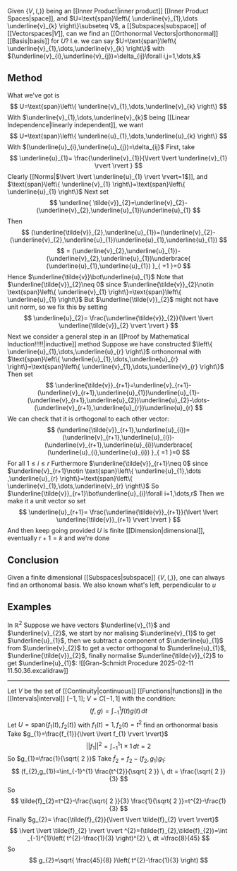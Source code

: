 Given $\left\{ V,(,) \right\}$ being an [[Inner Product|inner product]] [[Inner Product Spaces|space]], and $U=\text{span}\left\{ \underline{v}_{1},\dots \underline{v}_{k} \right\}\subseteq V$, a [[Subspaces|subspace]] of [[Vectorspaces|$V$]], can we find an [[Orthonormal Vectors|orthonormal]] [[Basis|basis]] for $U$?
I.e. we can say $U=\text{span}\left\{ \underline{v}_{1},\dots,\underline{v}_{k} \right\}$ with $(\underline{v}_{i},\underline{v}_{j})=\delta_{ij}\forall i,j=1,\dots,k$ 
## Method
What we've got is 
$$
U=\text{span}\left\{ \underline{v}_{1},\dots,\underline{v}_{k} \right\}
$$
With $\underline{v}_{1},\dots,\underline{v}_{k}$ being [[Linear Independence|linearly independent]], we want 
$$
U=\text{span}\left\{ \underline{u}_{1},\dots,\underline{u}_{k} \right\}
$$
With $(\underline{u}_{i},\underline{u}_{j})=\delta_{ij}$
First, take 
$$
\underline{u}_{1}= \frac{\underline{v}_{1}}{\lvert \lvert \underline{v}_{1} \rvert \rvert }
$$
Clearly [[Norms|$\lvert \lvert \underline{u}_{1} \rvert \rvert=1$]], and $\text{span}\left\{ \underline{v}_{1} \right\}=\text{span}\left\{ \underline{u}_{1} \right\}$
Next set
$$
\underline{ \tilde{v}}_{2}=\underline{v}_{2}-(\underline{v}_{2},\underline{u}_{1})\underline{u}_{1}
$$
Then
$$
(\underline{\tilde{v}}_{2},\underline{u}_{1})=(\underline{v}_{2}-(\underline{v}_{2},\underline{u}_{1})\underline{u}_{1},\underline{u}_{1})
$$
$$
= (\underline{v}_{2},\underline{u}_{1})-(\underline{v}_{2},\underline{u}_{1})\underbrace{ (\underline{u}_{1},\underline{u}_{1}) }_{ =1 }=0
$$
Hence $\underline{\tilde{v}}\bot\underline{u}_{1}$
Note that $\underline{\tilde{v}}_{2}\neq 0$ since $\underline{\tilde{v}}_{2}\notin \text{span}\left\{ \underline{v}_{1} \right\}=\text{span}\left\{ \underline{u}_{1} \right\}$
But $\underline{\tilde{v}}_{2}$ might not have unit norm, so we fix this by setting 
$$
\underline{u}_{2}= \frac{\underline{\tilde{v}}_{2}}{\lvert \lvert \underline{\tilde{v}}_{2} \rvert \rvert }
$$
Next we consider a general step in an [[Proof by Mathematical Induction!!!!!|inductive]] method
Suppose we have constructed $\left\{ \underline{u}_{1},\dots,\underline{u}_{r} \right\}$ orthonormal with $\text{span}\left\{ \underline{u}_{1},\dots,\underline{u}_{r} \right\}=\text{span}\left\{ \underline{v}_{1},\dots,\underline{v}_{r} \right\}$
Then set
$$
\underline{\tilde{v}}_{r+1}=\underline{v}_{r+1}-(\underline{v}_{r+1},\underline{u}_{1})\underline{u}_{1}-(\underline{v}_{r+1},\underline{u}_{2})\underline{u}_{2}-\dots-(\underline{v}_{r+1},\underline{u}_{r})\underline{u}_{r}
$$
We can check that it is orthogonal to each other vector:
$$
(\underline{\tilde{v}}_{r+1},\underline{u}_{i})=(\underline{v}_{r+1},\underline{u}_{i})-(\underline{v}_{r+1},\underline{u}_{i})\underbrace{ (\underline{u}_{i},\underline{u}_{i}) }_{ =1 }=0
$$
For all $1\leq i\leq r$
Furthermore $\underline{\tilde{v}}_{r+1}\neq 0$ since $\underline{v}_{r+1}\notin \text{span}\left\{ \underline{u}_{1},\dots ,\underline{u}_{r} \right\}=\text{span}\left\{ \underline{v}_{1},\dots,\underline{v}_{r} \right\}$
So $\underline{\tilde{v}}_{r+1}\bot\underline{u}_{i}\forall i=1,\dots,r$
Then we make it a unit vector so set
$$
\underline{u}_{r+1}= \frac{\underline{\tilde{v}}_{r+1}}{\lvert \lvert \underline{\tilde{v}}_{r+1} \rvert \rvert }
$$
And then keep going provided $U$ is finite [[Dimension|dimensional]], eventually $r+1=k$ and we're done
## Conclusion
Given a finite dimensional [[Subspaces|subspace]] $\left\{ V,(,) \right\}$, one can always find an orthonomal basis. We also known what's left, perpendicular to $u$
## Examples
In $\mathbb{R}^{2}$
Suppose we have vectors $\underline{v}_{1}$ and $\underline{v}_{2}$, we start by nor malising $\underline{v}_{1}$ to get $\underline{u}_{1}$, then we subtract a component of $\underline{u}_{1}$ from $\underline{v}_{2}$ to get a vector orthogonal to $\underline{u}_{1}$, $\underline{\tilde{v}}_{2}$, finally normalise $\underline{\tilde{v}}_{2}$ to get $\underline{u}_{1}$:
![[Gran-Schmidt Procedure 2025-02-11 11.50.36.excalidraw]]
___
Let $V$ be the set of [[Continuity|continuous]] [[Functions|functions]] in the [[Intervals|interval]] $[-1,1]$; $V=C[-1,1]$ with the condition:
$$
(f,g)=\int_{-1}^{1} f(t)g(t) \, dt 
$$
Let $U=\text{span}\left\{ f_{1}(t),f_{2}(t) \right\}$ with $f_{1}(t)=1,f_{2}(t)=t^{2}$ find an orthonormal basis
Take $g_{1}=\frac{f_{1}}{\lvert \lvert f_{1} \rvert \rvert}$
$$
\lvert \lvert f_{1} \rvert \rvert ^{2}=\int _{-1}^{1}1\times 1 \, dt =2
$$
So $g_{1}=\frac{1}{\sqrt{ 2 }}$
Take $\tilde{f}_{2}=f_{2}-(f_{2},g_{1})g_{1}$:
$$
(f_{2},g_{1})=\int_{-1}^{1} \frac{t^{2}}{\sqrt{ 2 }} \, dt = \frac{\sqrt{ 2 }}{3}
$$
So
$$
\tilde{f}_{2}=t^{2}-\frac{\sqrt{ 2 }}{3} \frac{1}{\sqrt{ 2 }}=t^{2}-\frac{1}{3}
$$
Finally $g_{2}= \frac{\tilde{f}_{2}}{\lvert \lvert   \tilde{f}_{2} \rvert \rvert}$
$$
\lvert \lvert  \tilde{f}_{2} \rvert \rvert ^{2}=(\tilde{f}_{2},\tilde{f}_{2})=\int _{-1}^{1}\left( t^{2}-\frac{1}{3} \right)^{2} \, dt =\frac{8}{45}
$$
So
$$
g_{2}=\sqrt{ \frac{45}{8} }\left( t^{2}-\frac{1}{3} \right)
$$



